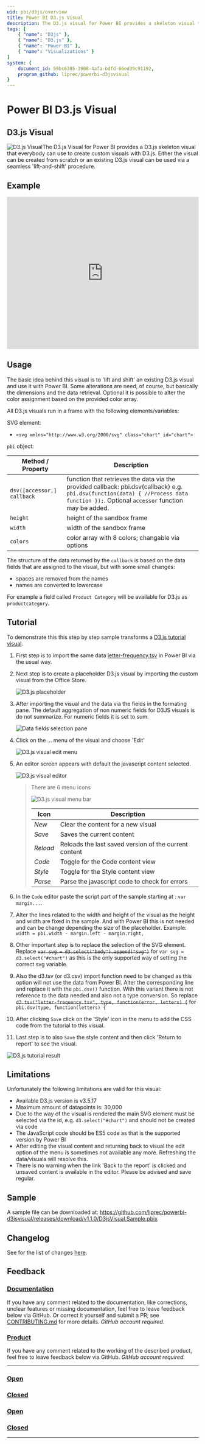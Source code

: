 ```yaml
---
uid: pbi/d3js/overview
title: Power BI D3.js Visual
description: The D3.js visual for Power BI provides a skeleton visual that everybody can use to create custom visuals with D3.js from scratch or lift and shift method.
tags: [
    { "name": "D3js" },
    { "name": "D3.js" },
    { "name": "Power BI" },
    { "name": "Visualizations" }
]
system: {
    document_id: 59bc6305-3908-4afa-bdfd-66ed39c91192,
    program_github: liprec/powerbi-d3jsvisual
}
---
```

# Power BI D3.js Visual

## D3.js Visual

![D3.js Visual](images/D3js.png)The D3.js Visual for Power BI provides a D3.js skeleton visual that everybody can use to create custom visuals with D3.js. Either the visual can be created from scratch or an existing D3.js visual can be used via a seamless 'lift-and-shift' procedure.

## Example

<iframe width="100%" height="400" src="https://app.powerbi.com/view?r=eyJrIjoiYzdjMGQ5NjEtYTUyNS00OWNlLWEwNmMtZDQ2NzVkMTg2N2VmIiwidCI6IjE4NzYxNWY1LWFiYmItNDlhZC1iYjhmLTI1MzM2ZmYxZTk3ZSIsImMiOjh9" frameborder="0" style="" onload="let f=document.getElementById('_content');this.height=f.offsetWidth/8*6;" allowFullScreen="true"></iframe>

## Usage

The basic idea behind this visual is to 'lift and shift' an existing D3.js visual and use it with Power BI. Some alterations are need, of course, but basically the dimensions and the data retrieval. Optional it is possible to alter the color assignment based on the provided color array.

All D3.js visuals run in a frame with the following elements/variables:

SVG element:

- `<svg xmlns="http://www.w3.org/2000/svg" class="chart" id="chart">`

`pbi` object:

| Method / Property | Description |
|-------------------|-------------|
| `dsv([accessor,] callback` | function that retrieves the data via the provided callback: pbi.dsv(callback) e.g. `pbi.dsv(function(data) { //Process data function });`. Optional `accessor` function may be added. |
| `height` | height of the sandbox frame |
| `width`  | width of the sandbox frame |
| `colors` | color array with 8 colors; changable via options |

The structure of the data returned by the `callback` is based on the data fields that are assigned to the visual, but with some small changes:

- spaces are removed from the names
- names are converted to lowercase

For example a field called `Product Category` will be available for D3.js as `productcategory`.

## Tutorial

To demonstrate this this step by step sample transforms a [D3.js tutorial visual](https://bl.ocks.org/mbostock/3310560).

1. First step is to import the same data [letter-frequency.tsv](https://bl.ocks.org/mbostock/3310560#letter-frequency.tsv) in Power BI via the usual way.

2. Next step is to create a placeholder D3.js visual by importing the custom visual from the Office Store.

    ![D3.js placeholder](images/D3-Placeholder.png)

3. After importing the visual and the data via the fields in the formating pane. The default aggregation of non numeric fields for D3JS visuals is do not summarize. For numeric fields it is set to sum.

    ![Data fields selection pane](images/D3-FieldAssignments.png)

4. Click on the ... menu of the visual and choose 'Edit'

    ![D3.js visual edit menu](images/D3-Editmenu.png)

5. An editor screen appears with default the javascript content selected.

    ![D3.js visual editor](images/D3-Editor.png)

    > There are 6 menu icons
    >
    > ![D3.js visual menu bar](images/D3-MenuBar.png)
    >
    > | Icon  | Description |
    > |-------|-------------|
    > | *New* | Clear the content for a new visual |
    > | *Save* | Saves the current content |
    > | *Reload* | Reloads the last saved version of the current content |
    > | *Code* | Toggle for the Code content view |
    > | *Style* | Toggle for the Style content view |
    > | *Parse* | Parse the javascript code to check for errors |

6. In the `Code` editor paste the script part of the sample starting at : `var margin...`.

7. Alter the lines related to the width and height of the visual as the height and width are fixed in the sample. And with Power BI this is not needed and can be change depending the size of the placeholder.
    Example: `width = pbi.width - margin.left - margin.right,`

8. Other important step is to replace the selection of the SVG element. Replace ~~`var svg = d3.select("body").append("svg")`~~ for `var svg = d3.select("#chart")` as this is the only supported way of setting the correct svg variable.

9. Also the d3.tsv (or d3.csv) import function need to be changed as this option will not use the data from Power BI. Alter the corresponding line and replace it with the `pbi.dsv()` function. With this variant there is not reference to the data needed and also not a type conversion. So replace ~~`d3.tsv("letter-frequency.tsv", type, function(error, letters) {`~~ for `pbi.dsv(type, function(letters) {`

10. After clicking `Save` click on the 'Style' icon in the menu to add the CSS code from the tutorial to this visual.

11. Last step is to also `Save` the style content and then click 'Return to report' to see the visual.

![D3.js tutorial result](images/D3-TutorialVisual.png)

## Limitations

Unfortunately the following limitations are valid for this visual:

- Available D3.js version is v3.5.17
- Maximum amount of datapoints is: 30,000
- Due to the way of the visual is rendered the main SVG element must be selected via the id, e.g. `d3.select("#chart")` and should not be created via code
- The JavaScript code should be ES5 code as that is the supported version by Power BI
- After editing the visual content and returning back to visual the edit option of the menu is sometimes not available any more. Refreshing the data/visuals will resolve this.
- There is no warning when the link 'Back to the report' is clicked and unsaved content is available in the editor. Please be advised and save regular.

## Sample

A sample file can be downloaded at: https://github.com/liprec/powerbi-d3jsvisual/releases/download/v1.1.0/D3jsVisual.Sample.pbix

## Changelog

See for the list of changes [here](xref:pbi/d3js/changelog).

## Feedback

### [**Documentation**](#tab/docs)

If you have any comment related to the documentation, like corrections, unclear features or missing documentation, feel free to leave feedback below via GitHub. Or correct it yourself and submit a PR; see [CONTRIBUTING.md](https://github.com/liprec/azurebi-docs/blob/master/.github/CONTRIBUTING.md) for more details.
*GitHub account required.*

### [**Product**](#tab/product)

If you have any comment related to the working of the described product, feel free to leave feedback below via GitHub.
*GitHub account required.*

***

### [**Open**](#tab/docs-open/docs)

### [**Closed**](#tab/docs-closed/docs)

### [**Open**](#tab/product-open/product)

### [**Closed**](#tab/product-closed/product)

***

